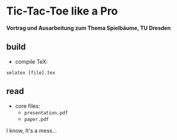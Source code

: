 # Tic-Tac-Toe like a Pro
**Vortrag und Ausarbeitung zum Thema Spielbäume, TU Dresden**

## build

- compile TeX:
```
xelatex [file].tex
```

## read
- core files:
  - `presentation.pdf`
  - `paper.pdf`
  
  
I know, It's a mess…
